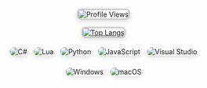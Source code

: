 <p align="center">
  <img src="https://komarev.com/ghpvc/?username=string-dot-byte&style=flat-square&color=ffffff&label=Profile%20Views&labelColor=bbbbbb&color=000000" alt="Profile Views" style="border: 3px solid #cccccc; border-radius: 8px; box-shadow: 0 4px 10px rgba(0, 0, 0, 0.1);">
</p>

<p align="center">
  <a href="https://github.com/cveryskys/github-readme-stats">
    <img src="https://github-readme-stats.vercel.app/api/top-langs/?username=cveryskys&layout=compact&theme=gray&langs_count=6&title_color=000000&text_color=808080&bg_color=ffffff&border_color=cccccc&icon_color=000000&custom_title=top%20langs" alt="Top Langs" style="border: 3px solid #cccccc; border-radius: 8px; box-shadow: 0 4px 10px rgba(0, 0, 0, 0.1);">
  </a>
</p>


<p align="center">
  <img src="https://img.shields.io/badge/C%23-informational?style=flat&logo=csharp&logoColor=000000&color=eeeeee&labelColor=cccccc" alt="C#" style="margin: 5px; border-radius: 8px; box-shadow: 0 4px 8px rgba(0, 0, 0, 0.1);">
  <img src="https://img.shields.io/badge/Lua*-informational?style=flat&logo=lua&logoColor=000000&color=eeeeee&labelColor=cccccc" alt="Lua" style="margin: 5px; border-radius: 8px; box-shadow: 0 4px 8px rgba(0, 0, 0, 0.1);">
  <img src="https://img.shields.io/badge/Python-informational?style=flat&logo=python&logoColor=000000&color=eeeeee&labelColor=cccccc" alt="Python" style="margin: 5px; border-radius: 8px; box-shadow: 0 4px 8px rgba(0, 0, 0, 0.1);">
  <img src="https://img.shields.io/badge/JavaScript-informational?style=flat&logo=javascript&logoColor=000000&color=eeeeee&labelColor=cccccc" alt="JavaScript" style="margin: 5px; border-radius: 8px; box-shadow: 0 4px 8px rgba(0, 0, 0, 0.1);">
  <img src="https://img.shields.io/badge/Visual%20Studio-informational?style=flat&logo=visualstudio&color=eeeeee&labelColor=cccccc" alt="Visual Studio" style="margin: 5px; border-radius: 8px; box-shadow: 0 4px 8px rgba(0, 0, 0, 0.1);">
</p>

<p align="center">
  <img src="https://img.shields.io/badge/Windows-informational?style=flat&logo=Windows&logoColor=000000&color=eeeeee&labelColor=cccccc" alt="Windows" style="margin: 5px; border-radius: 8px; box-shadow: 0 4px 8px rgba(0, 0, 0, 0.1);">
  <img src="https://img.shields.io/badge/macOS-informational?style=flat&logo=Apple&logoColor=000000&color=eeeeee&labelColor=cccccc" alt="macOS" style="margin: 5px; border-radius: 8px; box-shadow: 0 4px 8px rgba(0, 0, 0, 0.1);">
</p>
